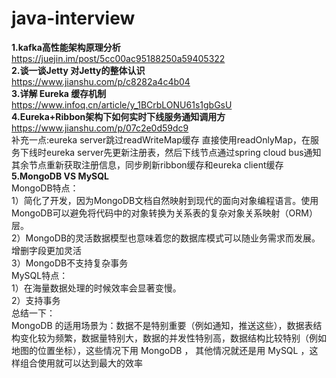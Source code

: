 # java-interview  
**1.kafka高性能架构原理分析**  
https://juejin.im/post/5cc00ac95188250a59405322  
**2.谈一谈Jetty 对Jetty的整体认识**  
https://www.jianshu.com/p/c8282a4c4b04  
**3.详解 Eureka 缓存机制**  
https://www.infoq.cn/article/y_1BCrbLONU61s1gbGsU  
**4.Eureka+Ribbon架构下如何实时下线服务通知调用方**  
https://www.jianshu.com/p/07c2e0d59dc9   
补充一点:eureka server跳过readWriteMap缓存 直接使用readOnlyMap，在服务下线时eureka server先更新注册表，然后下线节点通过spring cloud bus通知其余节点重新获取注册信息，同步刷新ribbon缓存和eureka client缓存  
**5.MongoDB VS MySQL**  
MongoDB特点：  
1）简化了开发，因为MongoDB文档自然映射到现代的面向对象编程语言。使用MongoDB可以避免将代码中的对象转换为关系表的复杂对象关系映射（ORM）层。  
2）MongoDB的灵活数据模型也意味着您的数据库模式可以随业务需求而发展。增删字段更加灵活    
3）MongoDB不支持复杂事务  
MySQL特点：  
1）在海量数据处理的时候效率会显著变慢。  
2）支持事务  
总结一下：  
MongoDB 的适用场景为：数据不是特别重要（例如通知，推送这些），数据表结构变化较为频繁，数据量特别大，数据的并发性特别高，数据结构比较特别（例如地图的位置坐标），这些情况下用 MongoDB ， 其他情况就还是用 MySQL ，这样组合使用就可以达到最大的效率  



